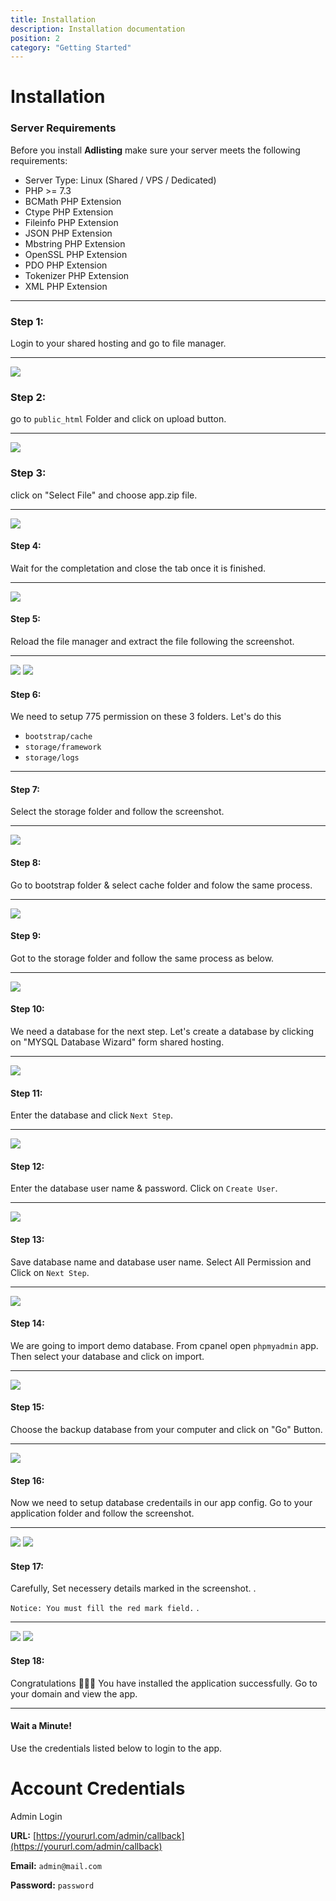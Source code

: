 ```yaml
---
title: Installation
description: Installation documentation
position: 2
category: "Getting Started"
---
```


# Installation

### Server Requirements

Before you install **Adlisting** make sure your server meets the following requirements:

- Server Type: Linux (Shared / VPS / Dedicated)
- PHP >= 7.3
- BCMath PHP Extension
- Ctype PHP Extension
- Fileinfo PHP Extension
- JSON PHP Extension
- Mbstring PHP Extension
- OpenSSL PHP Extension
- PDO PHP Extension
- Tokenizer PHP Extension
- XML PHP Extension

<call-out-block type="info">
<template>

### Setup Laravel on Cpanel:

If you want to host laravel application on shared hosting, you can headover to this article or watch the video above. [Setup laravel on Shared Hosting](https://medium.com/backenders-club/how-to-host-a-laravel-project-on-a-shared-hosting-via-cpanel-d955d32c528e)
</template>
</call-out-block>

<call-out-block type="success">
<template>

### Setup on Laravel on Cloud?

If you want to host laravel application on cloud, you can headover to this article. [Setup laravel on Cloud](https://www.digitalocean.com/community/tutorials/how-to-install-and-configure-laravel-with-nginx-on-ubuntu-20-04)
</template>
</call-out-block>

---

### Step 1:

Login to your shared hosting and go to file manager.

---

![](/docs/adlisting/install/s1.png)

### Step 2:

go to `public_html` Folder and click on upload button.

---

![](/docs/adlisting/install/s2.png)

### Step 3:

click on "Select File" and choose app.zip file.

---

![](/docs/adlisting/install/s3.png)

#### Step 4:

Wait for the completation and close the tab once it is finished.

---

![](/docs/adlisting/install/s4.png)

#### Step 5:

Reload the file manager and extract the file following the screenshot.

---

![](/docs/adlisting/install/s5.png) ![](/docs/adlisting/install/s5_2.png)

#### Step 6:

We need to setup 775 permission on these 3 folders. Let's do this

- `bootstrap/cache`
- `storage/framework`
- `storage/logs`

---

#### Step 7:

Select the storage folder and follow the screenshot.

---

![](/docs/adlisting/install/s7.png)

#### Step 8:

Go to bootstrap folder & select cache folder and folow the same process.

---

![](/docs/adlisting/install/s8.png)

#### Step 9:

Got to the storage folder and follow the same process as below.

---

![](/docs/adlisting/install/s9.png)

#### Step 10:

We need a database for the next step. Let's create a database by clicking on "MYSQL Database Wizard" form shared hosting.

---

![](/docs/adlisting/install/s11.png)

#### Step 11:

Enter the database and click `Next Step`.

---

![](/docs/adlisting/install/s12.png)

#### Step 12:

Enter the database user name & password. Click on `Create User`.

---

![](/docs/adlisting/install/s13.png)

#### Step 13:

Save database name and database user name. Select All Permission and Click on `Next Step`.

---

![](/docs/adlisting/install/s14.png)

#### Step 14:

We are going to import demo database. From cpanel open `phpmyadmin` app. Then select your database and click on import.

---

![](/docs/adlisting/install/s18.png)

#### Step 15:

Choose the backup database from your computer and click on "Go" Button.

---

![](/docs/adlisting/install/s19.png)

#### Step 16:

Now we need to setup database credentails in our app config. Go to your application folder and follow the screenshot.

---

![](/docs/adlisting/install/s15.png) ![](/docs/adlisting/install/s16.png)

#### Step 17:

Carefully, Set necessery details marked in the screenshot. .

`Notice: You must fill the red mark field.` .

---

![](/docs/adlisting/install/s17.png) ![](/docs/adlisting/install/s20.png)

#### Step 18:

Congratulations 🎉🎉🎉 You have installed the application successfully. Go to your domain and view the app.

---

#### Wait a Minute!

Use the credentials listed below to login to the app.

# Account Credentials

Admin Login

**URL:** [https://yoururl.com/admin/callback](https://yoururl.com/admin/callback)

**Email:** `admin@mail.com`

**Password:** `password`

<hightlight-block>
<template>

# Hosting Recommendation

We recommend you to setup this application on cloud server. Cloud server is great for SPA, in terms of speed, security and scalibitly.

We recommend Digitalocean, Vultr, Linode and AWS

[Bluehost Shared Hosting](https://www.bluehost.com/track/webzakir/)
[Digitalocean Cloud Hosting](https://m.do.co/c/44ed55706f71)

</template>
</hightlight-block>
